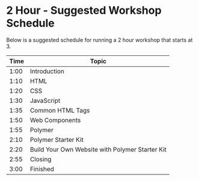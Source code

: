 # 2 Hour - Suggested Workshop Schedule

Below is a suggested schedule for running a 2 hour workshop that starts at 3.

| Time | Topic |
| -- | -- |
| 1:00| Introduction |
| 1:10| HTML |
| 1:20| CSS |
| 1:30| JavaScript |
| 1:35| Common HTML Tags |
| 1:50| Web Components |
| 1:55| Polymer |
| 2:10| Polymer Starter Kit |
| 2:20| Build Your Own Website with Polymer Starter Kit |
| 2:55| Closing |
|3:00| Finished |



<!--
| Time | Topic |
| -- | -- |
| 3:00 | Introduction |
| 3:10 | HTML |
| 3:20 | CSS |
| 3:30 | JavaScript |
| 3:35 | Common HTML Tags |
| 3:50 | Web Components |
| 3:55 | Polymer |
| 4:10 | Polymer Starter Kit |
| 4:20 | Build Your Own Website with Polymer Starter Kit |
| 4:55 | Closing |
| 5:00 | Finished |
-->
